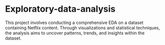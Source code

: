 # Exploratory-data-analysis
This project involves conducting a comprehensive EDA on a dataset containing Netflix content. Through visualizations and statistical techniques, the analysis aims to uncover patterns, trends, and insights within the dataset. 

